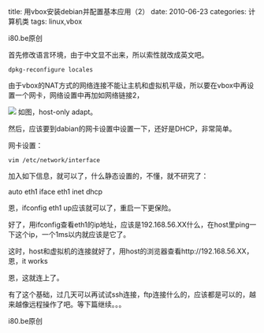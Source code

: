 title: 用vbox安装debian并配置基本应用（2）
date: 2010-06-23
categories: 计算机类
tags: linux,vbox

i80.be原创

首先修改语言环境，由于中文显不出来，所以索性就改成英文吧。

```
dpkg-reconfigure locales
```

由于vbox的NAT方式的网络连接不能让主机和虚拟机平级，所以要在vbox中再设置一个网卡，网络设置中再加如网络链接2，

[![](images/022734474.png)](http://www.shareapic.net/content.php?id=22734474) <!--more--> 如图，host-only adapt。

然后，应该要到dabian的网卡设置中设置一下，还好是DHCP，非常简单。

网卡设置：

```
vim /etc/network/interface
```

加入如下信息，就可以了，什么静态设置的，不懂，就不研究了：

auto eth1 iface eth1 inet dhcp

恩，ifconfig eth1 up应该就可以了，重启一下更保险。

好了，用ifconfig查看eth1的ip地址，应该是192.168.56.XX什么，在host里ping一下这个ip，一个1ms以内就应该是它了。

这时，host和虚拟机的连接就好了，用host的浏览器查看http://192.168.56.XX，恩，it works

恩，这就连上了。

有了这个基础，过几天可以再试试ssh连接，ftp连接什么的，应该都是可以的，越来越像远程操作了吧。等下篇继续。。。

i80.be原创

